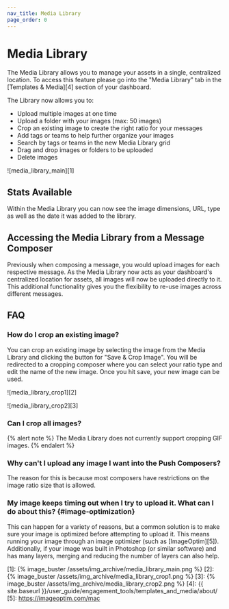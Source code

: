 ```yaml
---
nav_title: Media Library
page_order: 0
---
```

# Media Library

The Media Library allows you to manage your assets in a single, centralized location. To access this feature please go into the "Media Library" tab in the [Templates & Media][4] section of your dashboard.

The Library now allows you to:

* Upload multiple images at one time
* Upload a folder with your images (max: 50 images)
* Crop an existing image to create the right ratio for your messages
* Add tags or teams to help further organize your images
* Search by tags or teams in the new Media Library grid
* Drag and drop images or folders to be uploaded
* Delete images

![media_library_main][1]

## Stats Available
Within the Media Library you can now see the image dimensions, URL, type as well as the date it was added to the library.

## Accessing the Media Library from a Message Composer
Previously when composing a message, you would upload images for each respective message. As the Media Library now acts as your dashboard's centralized location for assets, all images will now be uploaded directly to it. This additional functionality gives you the flexibility to re-use images across different messages.

## FAQ

### How do I crop an existing image?
You can crop an existing image by selecting the image from the Media Library and clicking the button for "Save & Crop Image".  You will be redirected to a cropping composer where you can select your ratio type and edit the name of the new image.  Once you hit save, your new image can be used.

![media_library_crop1][2]

![media_library_crop2][3]

### Can I crop all images?

{% alert note %}
The Media Library does not currently support cropping GIF images.
{% endalert %}

### Why can't I upload any image I want into the Push Composers?
The reason for this is because most composers have restrictions on the image ratio size that is allowed.

### My image keeps timing out when I try to upload it. What can I do about this? {#image-optimization}
This can happen for a variety of reasons, but a common solution is to make sure your image is optimized before attempting to upload it. This means running your image through an image optimizer (such as [ImageOptim][5]). Additionally, if your image was built in Photoshop (or similar software) and has many layers, merging and reducing the number of layers can also help.

[1]: {% image_buster /assets/img_archive/media_library_main.png %}
[2]: {% image_buster /assets/img_archive/media_library_crop1.png %}
[3]: {% image_buster /assets/img_archive/media_library_crop2.png %}
[4]: {{ site.baseurl }}/user_guide/engagement_tools/templates_and_media/about/
[5]: https://imageoptim.com/mac
